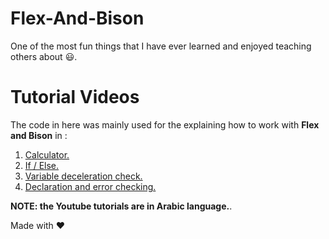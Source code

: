 # Flex-And-Bison
One of the most fun things that I have ever learned and enjoyed teaching others about :smiley:.

# Tutorial Videos
The code in here was mainly used for the explaining how to work with **Flex and Bison** in :
1. [Calculator.](https://youtu.be/gsdQu1WXmKE) 
1. [If / Else.](https://youtu.be/OxuDnms1w7c)
1. [Variable deceleration check.](https://youtu.be/pLALk3JOLrY)
1. [Declaration and error checking.](https://youtu.be/pLALk3JOLrY)

**NOTE: the Youtube tutorials are in Arabic language.**.


Made with :heart:
